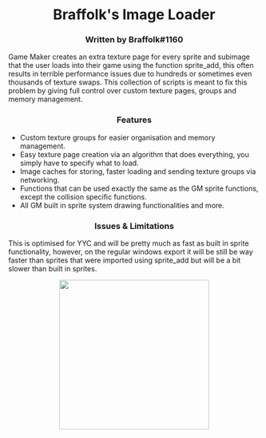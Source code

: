 <h1 align="center">Braffolk's Image Loader</h1>

<h3 align="center">Written by Braffolk#1160</h3>

Game Maker creates an extra texture page for every sprite and subimage that the user loads into their game using the function sprite_add, this often results in terrible performance issues due to hundreds or sometimes even thousands of texture swaps. This collection of scripts is meant to fix this problem by giving full control over custom texture pages, groups and memory management.

<h3 align="center">Features</h3>

* Custom texture groups for easier organisation and memory management.
* Easy texture page creation via an algorithm that does everything, you simply have to specify what to load.
* Image caches for storing, faster loading and sending texture groups via networking.
* Functions that can be used exactly the same as the GM sprite functions, except the collision specific functions.
* All GM built in sprite system drawing functionalities and more.

<h3 align="center">Issues & Limitations</h3>

This is optimised for YYC and will be pretty much as fast as built in sprite functionality, however, on the regular windows export it will be still be way faster than sprites that were imported using sprite_add but will be a bit slower than built in sprites.



<p align="center"><img src="https://raw.githubusercontent.com/JujuAdams/custom-sprite-framework/master/preview.png" style="display:block; margin:auto; width:300px"></p>
